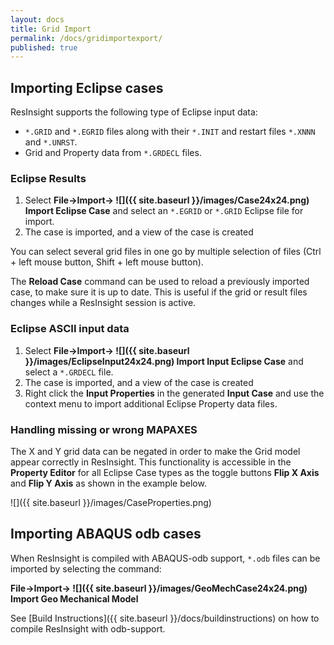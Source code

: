 ```yaml
---
layout: docs
title: Grid Import
permalink: /docs/gridimportexport/
published: true
---
```


## Importing Eclipse cases 
ResInsight supports the following type of Eclipse input data:

- `*.GRID` and `*.EGRID` files along with their `*.INIT` and restart files `*.XNNN` and `*.UNRST`. 
- Grid and Property data from  `*.GRDECL` files.

### Eclipse Results
1. Select **File->Import-> ![]({{ site.baseurl }}/images/Case24x24.png) Import Eclipse Case**  and select an `*.EGRID` or `*.GRID` Eclipse file for import.
2. The case is imported, and a view of the case is created

<div class="note">
You can select several grid files in one go by multiple selection of files (Ctrl + left mouse button, Shift + left mouse button). 
</div>

The **Reload Case** command can be used to reload a previously imported case, to make sure it is up to date. This is useful if the grid or result files changes while a ResInsight session is active.

### Eclipse ASCII input data
1. Select **File->Import-> ![]({{ site.baseurl }}/images/EclipseInput24x24.png) Import Input Eclipse Case** and select a `*.GRDECL` file.
2. The case is imported, and a view of the case is created
3. Right click the **Input Properties** in the generated **Input Case** and use the context menu to import additional Eclipse Property data files.

### Handling missing or wrong MAPAXES

The X and Y grid data can be negated in order to make the Grid model appear correctly in ResInsight. This functionality is accessible in the **Property Editor** for all Eclipse Case types as the toggle buttons **Flip X Axis** and **Flip Y Axis** as shown in the example below.
 
![]({{ site.baseurl }}/images/CaseProperties.png)

## Importing ABAQUS odb cases
When ResInsight is compiled with ABAQUS-odb support, `*.odb` files can be imported by selecting the command:

**File->Import-> ![]({{ site.baseurl }}/images/GeoMechCase24x24.png) Import Geo Mechanical Model** 

See [Build Instructions]({{ site.baseurl }}/docs/buildinstructions) on how to compile ResInsight with odb-support.
